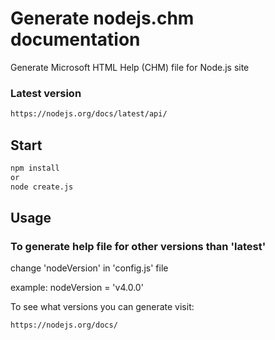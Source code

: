 # Generate nodejs.chm documentation

Generate Microsoft HTML Help (CHM) file for Node.js site

### Latest version
```sh
https://nodejs.org/docs/latest/api/
```

## Start

```sh
npm install
or
node create.js 
```

## Usage

### To generate help file for other versions than 'latest'

change 'nodeVersion' in 'config.js' file

example: nodeVersion = 'v4.0.0'

To see what versions you can generate visit:

```sh
https://nodejs.org/docs/ 
```
